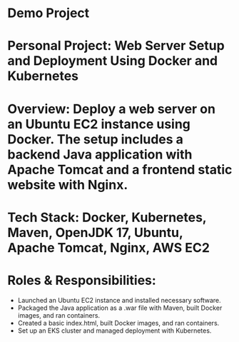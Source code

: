 # Demo Project

# Personal Project: Web Server Setup and Deployment Using Docker and Kubernetes

# Overview: Deploy a web server on an Ubuntu EC2 instance using Docker. The setup includes a backend Java application with Apache Tomcat and a frontend static website with Nginx.

# Tech Stack: Docker, Kubernetes, Maven, OpenJDK 17, Ubuntu, Apache Tomcat, Nginx, AWS EC2

# Roles & Responsibilities:
- Launched an Ubuntu EC2 instance and installed necessary software.
- Packaged the Java application as a .war file with Maven, built Docker images, and ran containers.
- Created a basic index.html, built Docker images, and ran containers.
- Set up an EKS cluster and managed deployment with Kubernetes.
